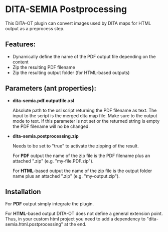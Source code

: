 # DITA-SEMIA Postprocessing
This DITA-OT plugin can convert images used by DITA maps for HTML output as a preprocess step.


## Features:
- Dynamically define the name of the PDF output file depending on the content
- Zip the resulting PDF filename
- Zip the resulting output folder (for HTML-based outputs)


## Parameters (ant properties):
- **dita-semia.pdf.outputfile.xsl**

  Absolute path to the xsl script returning the PDF filename as text. The input to the script is the merged dita map file. Make sure to the output mode to text.
  If this parameter is not set or the returned string is empty the PDF filename will no be changed. 

- **dita-semia.postprocessing.zip**

  Needs to be set to "true" to activate the zipping of the result.
  
  For **PDF** output the name of the zip file is the PDF filename plus an attached ".zip" (e.g. "my-file.PDF.zip").
  
  For **HTML**-based output the name of the zip file is the output folder name plus an attached ".zip" (e.g. "my-output.zip").   
  

## Installation

For **PDF** output simply integrate the plugin.
	
For **HTML**-based output DITA-OT does not define a general extension point. Thus, in your custom html project you need to add a dependency to "dita-semia.html.postprocessing" at the end. 